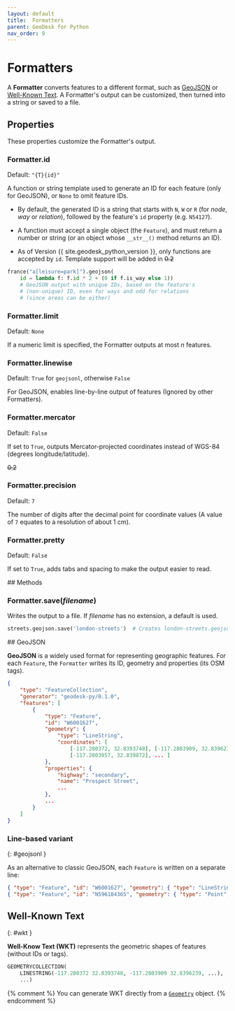 ```yaml
---
layout: default
title:  Formatters
parent: GeoDesk for Python
nav_order: 9
---
```



<a id="Formatter"></a>

# Formatters

A **Formatter** converts features to a different format, such as [GeoJSON](#geojson) or [Well-Known Text](#well-known-text). A Formatter's output can be customized, then turned into a string or saved to a file.

## Properties

These properties customize the Formatter's output.

<h3 id="Formatter_id" class="api"><span class="prefix">Formatter.</span><span class="name">id</span></h3><div class="api" markdown="1">

Default: `"{T}{id}"`

A function or string template used to generate an ID for each feature (only for GeoJSON),
or `None` to omit feature IDs.

- By default, the generated ID is a string that starts with `N`, `W` or `R` (for *node*, *way* or *relation*), followed by the feature's `id` property (e.g. `N54127`).

- A function must accept a single object (the `Feature`), and must return a number or string
(or an object whose `__str__()` method returns an ID).

- As of Version {{ site.geodesk_python_version }}, only functions are accepted by `id`.
Template support will be added in ~~0.2~~

```python
france("a[leisure=park]").geojson(
    id = lambda f: f.id * 2 + (0 if f.is_way else 1))
    # GeoJSON output with unique IDs, based on the feature's
    # (non-unique) ID, even for ways and odd for relations
    # (since areas can be either)
```

</div><h3 id="Formatter_limit" class="api"><span class="prefix">Formatter.</span><span class="name">limit</span></h3><div class="api" markdown="1">

Default: `None`

If a numeric limit is specified, the Formatter outputs at most *n* features.

</div><h3 id="Formatter_linewise" class="api"><span class="prefix">Formatter.</span><span class="name">linewise</span></h3><div class="api" markdown="1">

Default: `True` for `geojsonl`, otherwise `False`

For GeoJSON, enables line-by-line output of features (Ignored by other Formatters).

</div><h3 id="Formatter_mercator" class="api"><span class="prefix">Formatter.</span><span class="name">mercator</span></h3><div class="api" markdown="1">

Default: `False`

If set to `True`, outputs Mercator-projected coordinates instead of WGS-84 (degrees longitude/latitude).

~~0.2~~

</div><h3 id="Formatter_precision" class="api"><span class="prefix">Formatter.</span><span class="name">precision</span></h3><div class="api" markdown="1">

Default: `7`

The number of digits after the decimal point for coordinate values (A value of `7` equates to a resolution of about 1 cm).

</div><h3 id="Formatter_pretty" class="api"><span class="prefix">Formatter.</span><span class="name">pretty</span></h3><div class="api" markdown="1">

Default: `False`

If set to `True`, adds tabs and spacing to make the output easier to read.

</div>
## Methods

<h3 id="Formatter_save" class="api"><span class="prefix">Formatter.</span><span class="name">save</span><span class="paren">(</span><i>filename</i><span class="paren">)</span></h3><div class="api" markdown="1">

Writes the output to a file. If *filename* has no extension, a default is used.

```python
streets.geojson.save('london-streets')  # Creates london-streets.geojson
```

</div>
## GeoJSON

**GeoJSON** is a widely used format for representing geographic features. For each `Feature`, the `Formatter` writes its ID, geometry and properties (its OSM tags).

```json
{
    "type": "FeatureCollection",
    "generator": "geodesk-py/0.1.0",
    "features": [
        {
            "type": "Feature",
            "id": "W6001627",
            "geometry": {
                "type": "LineString",
                "coordinates": [
                    [-117.280372, 32.8393748], [-117.2803909, 32.8396239],
                    [-117.2803957, 32.839872], ... ]
            },
            "properties": {
                "highway": "secondary",
                "name": "Prospect Street",
                ...
            },
            ...
        }
    ]
}
```

### Line-based variant
{: #geojsonl }

As an alternative to classic GeoJSON, each `Feature` is written on a separate line:

```json
{ "type": "Feature", "id": "W6001627", "geometry": { "type": "LineString", ... }}
{ "type": "Feature", "id": "N596184365", "geometry": { "type": "Point", ... }}
```


## Well-Known Text
{: #wkt }

**Well-Know Text (WKT)** represents the geometric shapes of features (without IDs or tags).

```python
GEOMETRYCOLLECTION(
    LINESTRING(-117.280372 32.8393748, -117.2803909 32.8396239, ...),
    ...)
```

{% comment %}
You can generate WKT directly from a [`Geometry`](/python\Geometry#Geometry) object.
{% endcomment %}
